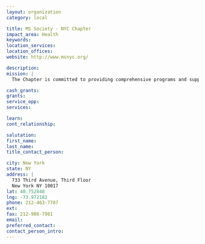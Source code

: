 ```yaml
---
layout: organization
category: local

title: MS Society - NYC Chapter
impact_area: Health
keywords: 
location_services: 
location_offices: 
website: http://www.msnyc.org/

description: 
mission: |
  The Chapter is committed to providing comprehensive programs and support services to help people with MS and their families better cope with the consequences of the disease. Whether providing accurate and up-to-date information and referrals, helping people obtain or keep jobs, providing comprehensive medical care or running rehabilitation and counseling programs, the goal of the Chapter's support system is to empower people with MS and their loved ones so that they can better control their lives.

cash_grants: 
grants: 
service_opp: 
services: 

learn: 
cont_relationship: 

salutation: 
first_name: 
last_name: 
title_contact_person: 

city: New York
state: NY
address: |
  733 Third Avenue, Third Floor     
  New York NY 10017
lat: 40.752848
lng: -73.972182
phone: 212-463-7787
ext: 
fax: 212-986-7981
email: 
preferred_contact: 
contact_person_intro: 
---
```

